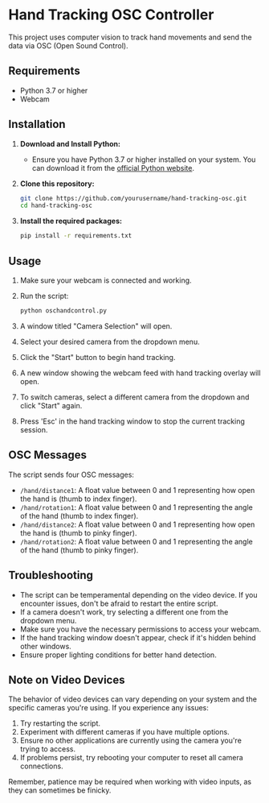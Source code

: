 # Hand Tracking OSC Controller

This project uses computer vision to track hand movements and send the data via OSC (Open Sound Control).

## Requirements

- Python 3.7 or higher
- Webcam

## Installation

1. **Download and Install Python:**
   - Ensure you have Python 3.7 or higher installed on your system. You can download it from the [official Python website](https://www.python.org/downloads/).

2. **Clone this repository:**
   ```bash
   git clone https://github.com/yourusername/hand-tracking-osc.git
   cd hand-tracking-osc
   ```

3. **Install the required packages:**
   ```bash
   pip install -r requirements.txt
   ```

## Usage

1. Make sure your webcam is connected and working.

2. Run the script:
   ```bash
   python oschandcontrol.py
   ```

3. A window titled "Camera Selection" will open.

4. Select your desired camera from the dropdown menu.

5. Click the "Start" button to begin hand tracking.

6. A new window showing the webcam feed with hand tracking overlay will open.

7. To switch cameras, select a different camera from the dropdown and click "Start" again.

8. Press 'Esc' in the hand tracking window to stop the current tracking session.

## OSC Messages

The script sends four OSC messages:

- `/hand/distance1`: A float value between 0 and 1 representing how open the hand is (thumb to index finger).
- `/hand/rotation1`: A float value between 0 and 1 representing the angle of the hand (thumb to index finger).
- `/hand/distance2`: A float value between 0 and 1 representing how open the hand is (thumb to pinky finger).
- `/hand/rotation2`: A float value between 0 and 1 representing the angle of the hand (thumb to pinky finger).

## Troubleshooting

- The script can be temperamental depending on the video device. If you encounter issues, don't be afraid to restart the entire script.
- If a camera doesn't work, try selecting a different one from the dropdown menu.
- Make sure you have the necessary permissions to access your webcam.
- If the hand tracking window doesn't appear, check if it's hidden behind other windows.
- Ensure proper lighting conditions for better hand detection.

## Note on Video Devices

The behavior of video devices can vary depending on your system and the specific cameras you're using. If you experience any issues:

1. Try restarting the script.
2. Experiment with different cameras if you have multiple options.
3. Ensure no other applications are currently using the camera you're trying to access.
4. If problems persist, try rebooting your computer to reset all camera connections.

Remember, patience may be required when working with video inputs, as they can sometimes be finicky.